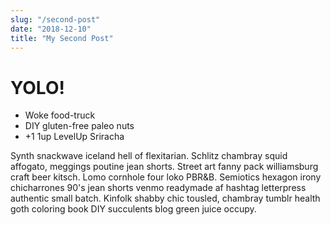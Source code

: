 ```yaml
---
slug: "/second-post"
date: "2018-12-10"
title: "My Second Post"
---
```


# YOLO!

* Woke food-truck
* DIY gluten-free paleo nuts
* +1 1up LevelUp Sriracha

Synth snackwave iceland hell of flexitarian. Schlitz chambray squid affogato, meggings poutine jean shorts. Street art fanny pack williamsburg craft beer kitsch. Lomo cornhole four loko PBR&B. Semiotics hexagon irony chicharrones 90's jean shorts venmo readymade af hashtag letterpress authentic small batch. Kinfolk shabby chic tousled, chambray tumblr health goth coloring book DIY succulents blog green juice occupy.


